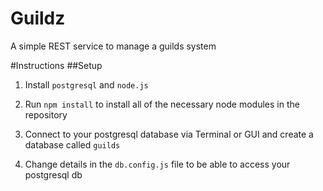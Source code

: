 # Guildz
A simple REST service to manage a guilds system

#Instructions
##Setup
1. Install `postgresql` and `node.js`

2. Run `npm install` to install all of the necessary node modules in the repository

3. Connect to your postgresql database via Terminal or GUI and create a database called `guilds`

3. Change details in the `db.config.js` file to be able to access your postgresql db

